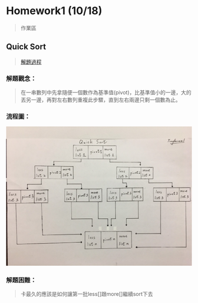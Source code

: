 # Homework1 (10/18)
> 作業區

## Quick Sort 
> [解題過程](https://github.com/tonyforreal/Tony-learning-note/blob/master/Homework/Quicksort.ipynb)
### 解題觀念：
> 在一串數列中先拿隨便一個數作為基準值(pivot)，比基準值小的一邊，大的丟另一邊，再對左右數列重複此步驟，直到左右兩邊只剩一個數為止。
### 流程圖：
![](/Homework1/image/quicksort%20flowchart.jpg)
### 解題困難：
> 卡最久的應該是如何讓第一批less[]跟more[]繼續sort下去
